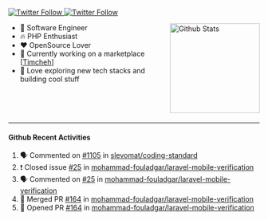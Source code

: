 <p>
  <a href="https://twitter.com/50bhan">
    <img alt="Twitter Follow" src="https://img.shields.io/twitter/follow/50bhan?color=1DA1F2&logo=twitter&style=for-the-badge">
  </a>
  
  <a href="https://www.linkedin.com/in/50bhan">
    <img alt="Twitter Follow" src="https://img.shields.io/badge/LinkedIn-0077B5?style=for-the-badge&logo=linkedin&logoColor=white">
  </a>
</p>

<img alt="Github Stats" src="https://github-readme-stats.vercel.app/api?username=50bhan&show_icons=true" align="right" height="180" />

- 🔭 Software Engineer
- :fire: PHP Enthusiast
- :hearts: OpenSource Lover
- :mega: Currently working on a marketplace [[Timcheh](https://timcheh.com)]
- 🚀 Love exploring new tech stacks and building cool stuff

<br><br><br><hr>

#### Github Recent Activities
<!--START_SECTION:activity-->
1. 🗣 Commented on [#1105](https://github.com/slevomat/coding-standard/issues/1105) in [slevomat/coding-standard](https://github.com/slevomat/coding-standard)
2. ❗️ Closed issue [#25](https://github.com/mohammad-fouladgar/laravel-mobile-verification/issues/25) in [mohammad-fouladgar/laravel-mobile-verification](https://github.com/mohammad-fouladgar/laravel-mobile-verification)
3. 🗣 Commented on [#25](https://github.com/mohammad-fouladgar/laravel-mobile-verification/issues/25) in [mohammad-fouladgar/laravel-mobile-verification](https://github.com/mohammad-fouladgar/laravel-mobile-verification)
4. 🎉 Merged PR [#164](https://github.com/mohammad-fouladgar/laravel-mobile-verification/pull/164) in [mohammad-fouladgar/laravel-mobile-verification](https://github.com/mohammad-fouladgar/laravel-mobile-verification)
5. 💪 Opened PR [#164](https://github.com/mohammad-fouladgar/laravel-mobile-verification/pull/164) in [mohammad-fouladgar/laravel-mobile-verification](https://github.com/mohammad-fouladgar/laravel-mobile-verification)
<!--END_SECTION:activity-->
